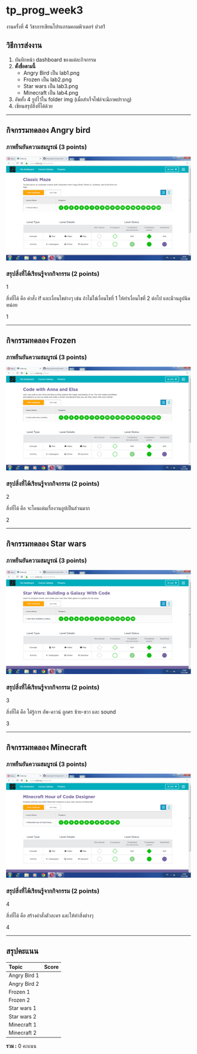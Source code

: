 # tp_prog_week3
งานครั้งที่ 4 วิชาการเขียนโปรแกรมคอมพิวเตอร์ ปวส1

## วิธีการส่งงาน

1.  บันทึกหน้า dashboard ของแต่ละกิจกรรม
2.  **ตั้งชื่อตามนี้**
    -  Angry Bird เป็น lab1.png
    -  Frozen เป็น lab2.png
    -  Star wars เป็น lab3.png
    -  Minecraft เป็น lab4.png
3.  อัพทั้ง 4 รูปไว้ใน folder img (เมื่อสำเร็จไฟล์จะมีภาพปรากฎ)
4.  เขียนสรุปสิ่งที่ได้ด้วย

------------------------------------------

## กิจกรรมทดลอง Angry bird

### ภาพยืนยันความสมบูรณ์ (3 points)

![Not Found](lab1.png)

### สรุปสิ่งที่ได้เรียนรู้จากกิจกรรม (2 points)

$$$$1

สิ่งที่ได้ คือ คำสั่ง if และเงื่อนไขต่างๆ เช่น ถ้าไม่ใช่เงื่อนไขที่ 1 ให้ทำเงื่อนไขที่ 2 ต่อไป
และมีวนลูปนิดหน่อย

1$$$$

-------------------------------------------

## กิจกรรมทดลอง Frozen

### ภาพยืนยันความสมบูรณ์ (3 points)

![Not Found](lab2.png)

### สรุปสิ่งที่ได้เรียนรู้จากกิจกรรม (2 points)

$$$$2

สิ่งที่ได้ คือ จะโดนเด่นเรื่องวนลูปเป็นส่วนมาก

2$$$$

------------------------------------------

## กิจกรรมทดลอง Star wars

### ภาพยืนยันความสมบูรณ์ (3 points)

![Not Found](lab3.png)

### สรุปสิ่งที่ได้เรียนรู้จากกิจกรรม (2 points)

$$$$3

สิ่งที่ได้ คือ ได้รู้การ อัพ-ดาวน์ ลูกศร ซ้าย-ขวา และ sound

3$$$$

-------------------------------------------

## กิจกรรมทดลอง Minecraft

### ภาพยืนยันความสมบูรณ์ (3 points)

![Not Found](lab4.png)

### สรุปสิ่งที่ได้เรียนรู้จากกิจกรรม (2 points)

$$$$4

สิ่งที่ได้ คือ สร้างคำสั่งตัวละคร และให้ทำสิ่งต่างๆ

4$$$$

-------------------------------------------

## สรุปคะแนน

| Topic          | Score           |
| :------------- | :-------------: |
| Angry Bird 1   |                 |
| Angry Bird 2   |                 |
| Frozen 1       |                 |
| Frozen 2       |                 |
| Star wars 1    |                 |
| Star wars 2    |                 |
| Minecraft 1    |                 |
| Minecraft 2    |                 |

**รวม :** 0 คะแนน
